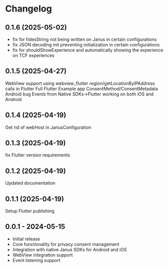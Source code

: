 # Changelog

## 0.1.6 (2025-05-02)

- fix for fidesString not being written on Janus in certain configurations
- fix JSON decoding init preventing initialization in certain configurations
- fix for shouldShowExperience and automatically showing the experience on TCF experiences


## 0.1.5 (2025-04-27)

WebView support using webview_flutter
region/getLocationByIPAddress calls in Flutter
Full Flutter Example app
ConsentMethod/ConsentMetadata Android bug
Events from Native SDKs->Flutter working on both iOS and Android


## 0.1.4 (2025-04-19)

Get rid of webHost in JanusConfiguration


## 0.1.3 (2025-04-19)

fix Flutter version requirements


## 0.1.2 (2025-04-19)

Updated documentation


## 0.1.1 (2025-04-19)

Setup Flutter publishing


## 0.0.1 - 2024-05-15

* Initial release
* Core functionality for privacy consent management
* Integration with native Janus SDKs for Android and iOS
* WebView integration support
* Event listening support

